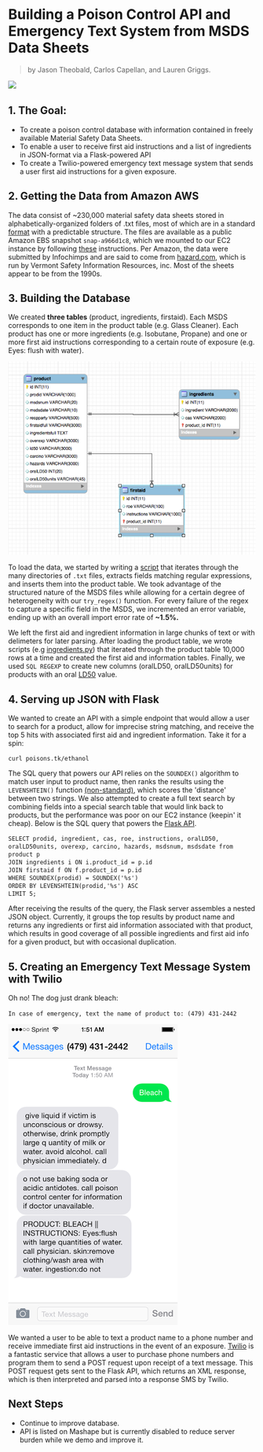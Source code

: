 # Building a Poison Control API and Emergency Text System from MSDS Data Sheets
>by Jason Theobald, Carlos Capellan, and Lauren Griggs. 

![](http://i863.photobucket.com/albums/ab193/lead_poisoning/poison.png)

## 1. The Goal:
* To create a poison control database with information contained in freely available Material Safety Data Sheets. 
* To enable a user to receive first aid instructions and a list of ingredients in JSON-format via a Flask-powered API
* To create a Twilio-powered emergency text message system that sends a user first aid instructions for a given exposure.

## 2. Getting the Data from Amazon AWS

The data consist of ~230,000 material safety data sheets stored in alphabetically-organized folders of .txt files, most of which are in a standard [format](https://www.osha.gov/Publications/OSHA3514.html) with a predictable structure. The files are available as a public Amazon EBS snapshot `snap-a966d1c8`, which we mounted to our EC2 instance by following [these](http://docs.aws.amazon.com/AWSEC2/latest/UserGuide/ebs-using-volumes.html) instructions. Per Amazon, the data were submitted by Infochimps and are said to come from [hazard.com](hazard.com), which is run by Vermont Safety Information Resources, inc. Most of the sheets appear to be from the 1990s. 

## 3. Building the Database

We created **three tables** (product, ingredients, firstaid). Each MSDS corresponds to one item in the product table (e.g. Glass Cleaner). Each product has one or more ingredients (e.g. Isobutane, Propane) and one or more first aid instructions corresponding to a certain route of exposure (e.g. Eyes: flush with water). 

![](https://raw.githubusercontent.com/th3o6a1d/toxicology/master/eer.png)

To load the data, we started by writing a [script](https://github.com/th3o6a1d/toxicology/blob/master/loader.py) that iterates through the many directories of `.txt` files, extracts fields matching regular expressions, and inserts them into the product table. We took advantage of the structured nature of the MSDS files while allowing for a certain degree of heterogeneity with our `try_regex()` function. For every failure of the regex to capture a specific field in the MSDS, we incremented an error variable, ending up with an overall import error rate of **~1.5%.** 

We left the first aid and ingredient information in large chunks of text or with delimeters for later parsing. After loading the product table, we wrote scripts (e.g [ingredients.py](https://github.com/th3o6a1d/toxicology/blob/master/ingreds.py)) that iterated through the product table 10,000 rows at a time and created the first aid and information tables. Finally, we used `SQL REGEXP` to create new columns (oralLD50, oralLD50units) for products with an oral [LD50](http://en.wikipedia.org/wiki/Median_lethal_dose) value.

## 4. Serving up JSON with Flask
We wanted to create an API with a simple endpoint that would allow a user to search for a product, allow for imprecise string matching, and receive the top 5 hits with associated first aid and ingredient information. Take it for a spin:

```
curl poisons.tk/ethanol
```

The SQL query that powers our API relies on the `SOUNDEX()` algorithm to match user input to product name, then ranks the results using the `LEVENSHTEIN()` function [(non-standard)](http://stackoverflow.com/questions/13909885/how-to-add-levenshtein-function-in-mysql), which scores the 'distance' between two strings. We also attempted to create a full text search by combining fields into a special search table that would link back to products, but the performance was poor on our EC2 instance (keepin' it cheap). Below is the SQL query that powers the [Flask API](https://github.com/th3o6a1d/toxicology/blob/master/server.py). 

```
SELECT prodid, ingredient, cas, roe, instructions, oralLD50, 
oralLD50units, overexp, carcino, hazards, msdsnum, msdsdate from product p 
JOIN ingredients i ON i.product_id = p.id
JOIN firstaid f ON f.product_id = p.id
WHERE SOUNDEX(prodid) = SOUNDEX('%s')
ORDER BY LEVENSHTEIN(prodid,'%s') ASC
LIMIT 5;
```

After receiving the results of the query, the Flask server assembles a nested JSON object. Currently, it groups the top results by product name and returns any ingredients or first aid information associated with that product, which results in good coverage of all possible ingredients and first aid info for a given product, but with occasional duplication.

## 5. Creating an Emergency Text Message System with Twilio
Oh no! The dog just drank bleach: 

`In case of emergency, text the name of product to: (479) 431-2442`

![](https://raw.githubusercontent.com/th3o6a1d/toxicology/master/text.png)

We wanted a user to be able to text a product name to a phone number and receive immediate first aid instructions in the event of an exposure. [Twilio](twilio.com) is a fantastic service that allows a user to purchase phone numbers and program them to send a POST request upon receipt of a text message. This POST request gets sent to the Flask API, which returns an XML response, which is then interpreted and parsed into a response SMS by Twilio. 

## Next Steps
* Continue to improve database. 
* API is listed on Mashape but is currently disabled to reduce server burden while we demo and improve it. 
























